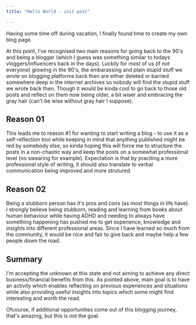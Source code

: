```yaml
---
title: "Hello World - init post"

---
```


Having some time off during vacation, I finally found time to create my own blog page.


At this point, I've recognised two main reasons for going back to the 90's and being a blogger (which I guess was something similar to todays vloggers/influencers back in the days). Luckily for most of us (if not everyone) growing in the 90's, the embarassing and plain stupid stuff we wrote on blogging platforms back then are either deleted or barried somewhere deep in the internet archives so nobody will find the stupid stuff we wrote back then.
Though it would be kinda cool to go back to those old posts and reflect on them now being older, a bit wiser and embracing the gray hair (can't be wise without gray hair I suppose).

## Reason 01
This leads me to reason #1 for wanting to start writing a blog - to use it as a self-reflection tool while keeping in mind that anything published might be red by somebody else, so kinda hoping this will force me to structure the posts in a non-chaotic way and keep the posts on a somewhat professional level (no swearing for example). Expectation is that by praciting a more professional style of writing, it should also translate to verbal communication being improved and more strutured.

## Reason 02
Being a stubborn person has it's pros and cons (as most things in life have). I strongly believe being stubborn, reading and learning from books about human behaviour while having ADHD and needing to always have something happening has pushed me to get experience, knowledge and insights into different professional areas. Since I have learned so much from the community, it would be nice and fair to give back and maybe help a few people down the road.


## Summary
I'm accepting the unknown at this state and not aiming to achieve any direct business/financial benefits from this. As pointed above, main goal is to have an activity which enables reflecting on previous experiences and situations while also providing useful insights into topics which some might find interesting and worth the read.

Ofcourse, if additional opportunities come out of this blogging journey, that's amazing, but this is not the goal.